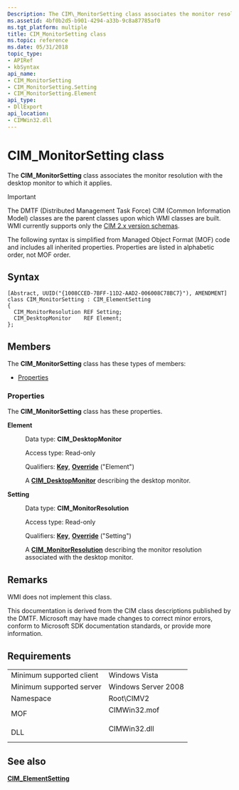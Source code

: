 ```yaml
---
Description: The CIM\_MonitorSetting class associates the monitor resolution with the desktop monitor to which it applies.
ms.assetid: 4bf0b2d5-b901-4294-a33b-9c8a87785af0
ms.tgt_platform: multiple
title: CIM_MonitorSetting class
ms.topic: reference
ms.date: 05/31/2018
topic_type: 
- APIRef
- kbSyntax
api_name: 
- CIM_MonitorSetting
- CIM_MonitorSetting.Setting
- CIM_MonitorSetting.Element
api_type: 
- DllExport
api_location: 
- CIMWin32.dll
---
```


# CIM\_MonitorSetting class

The **CIM\_MonitorSetting** class associates the monitor resolution with the desktop monitor to which it applies.

> [!IMPORTANT]
> The DMTF (Distributed Management Task Force) CIM (Common Information Model) classes are the parent classes upon which WMI classes are built. WMI currently supports only the [CIM 2.x version schemas](https://dmtf.org/standards/cim/schemas).

 

The following syntax is simplified from Managed Object Format (MOF) code and includes all inherited properties. Properties are listed in alphabetic order, not MOF order.

## Syntax

``` syntax
[Abstract, UUID("{1008CCED-7BFF-11D2-AAD2-006008C78BC7}"), AMENDMENT]
class CIM_MonitorSetting : CIM_ElementSetting
{
  CIM_MonitorResolution REF Setting;
  CIM_DesktopMonitor    REF Element;
};
```

## Members

The **CIM\_MonitorSetting** class has these types of members:

-   [Properties](#properties)

### Properties

The **CIM\_MonitorSetting** class has these properties.

<dl> <dt>

**Element**
</dt> <dd> <dl> <dt>

Data type: **CIM\_DesktopMonitor**
</dt> <dt>

Access type: Read-only
</dt> <dt>

Qualifiers: [**Key**](/windows/desktop/WmiSdk/key-qualifier), [**Override**](/windows/desktop/WmiSdk/standard-qualifiers) ("Element")
</dt> </dl>

A [**CIM\_DesktopMonitor**](cim-desktopmonitor.md) describing the desktop monitor.

</dd> <dt>

**Setting**
</dt> <dd> <dl> <dt>

Data type: **CIM\_MonitorResolution**
</dt> <dt>

Access type: Read-only
</dt> <dt>

Qualifiers: [**Key**](/windows/desktop/WmiSdk/key-qualifier), [**Override**](/windows/desktop/WmiSdk/standard-qualifiers) ("Setting")
</dt> </dl>

A [**CIM\_MonitorResolution**](cim-monitorresolution.md) describing the monitor resolution associated with the desktop monitor.

</dd> </dl>

## Remarks

WMI does not implement this class.

This documentation is derived from the CIM class descriptions published by the DMTF. Microsoft may have made changes to correct minor errors, conform to Microsoft SDK documentation standards, or provide more information.

## Requirements



|                                     |                                                                                         |
|-------------------------------------|-----------------------------------------------------------------------------------------|
| Minimum supported client<br/> | Windows Vista<br/>                                                                |
| Minimum supported server<br/> | Windows Server 2008<br/>                                                          |
| Namespace<br/>                | Root\\CIMV2<br/>                                                                  |
| MOF<br/>                      | <dl> <dt>CIMWin32.mof</dt> </dl> |
| DLL<br/>                      | <dl> <dt>CIMWin32.dll</dt> </dl> |



## See also

<dl> <dt>

[**CIM\_ElementSetting**](cim-elementsetting.md)
</dt> </dl>

 

